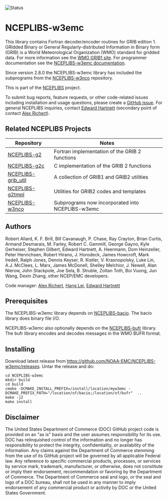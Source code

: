 ![Status](https://github.com/NOAA-EMC/NCEPLIBS-sp/workflows/developer/badge.svg)

# NCEPLIBS-w3emc

This library contains Fortran decoder/encoder routines for GRIB
edition 1. GRIdded Binary or General Regularly-distributed Information
in Binary form (GRIB) is a World Meteorological Organization (WMO)
standard for gridded data. For more information see the [WMO GRIB1
site](https://community.wmo.int/en/activity-areas/wis/grib-edition-1). For
programmer documentation see the [NCEPLIBS-w3emc
documentation](https://noaa-emc.github.io/NCEPLIBS-w3emc/).

Since version 2.8.0 the NCEPLIBS-w3emc library has included the
subprograms from the
[NCEPLIBS-w3nco](https://noaa-emc.github.io/NCEPLIBS-w3nco/)
repository.

This is part of the [NCEPLIBS](https://github.com/NOAA-EMC/NCEPLIBS)
project.

To submit bug reports, feature requests, or other code-related issues
including installation and usage questions, please create a [GitHub
issue](https://github.com/NOAA-EMC/NCEPLIBS-w3emc/issues). For general
NCEPLIBS inquiries, contact [Edward
Hartnett](mailto:edward.hartnett@noaa.gov) (secondary point of contact
[Alex Richert](mailto:alexander.richert@noaa.gov)).

## Related NCEPLIBS Projects

Repository | Notes
-----------|------
[NCEPLIBS-g2](https://github.com/NOAA-EMC/NCEPLIBS-g2) | Fortran implementation of the GRIB 2 functions
[NCEPLIBS-g2c](https://github.com/NOAA-EMC/NCEPLIBS-g2c) | C implementation of the GRIB 2 functions
[NCEPLIBS-grib_util](https://github.com/NOAA-EMC/NCEPLIBS-grib_util) | A collection of GRIB1 and GRIB2 utilities
[NCEPLIBS-g2tmpl](https://github.com/NOAA-EMC/NCEPLIBS-g2tmpl) | Utilities for GRIB2 codes and templates
[NCEPLIBS-w3nco](https://noaa-emc.github.io/NCEPLIBS-w3nco/) | Subprograms now incorporated into NCEPLIBS-w3emc

## Authors

Robert Allard, K. F. Brill, Bill Cavanaugh, P. Chase, Ray Crayton,
Brian Curtis, Armand Desmarais, M. Farley, Robert C. Gammill, George
Gayno, Kyle Gerheiser, Stephen Gilbert, Edward Hartnett, A. Heermann,
Dom Heinzeller, Peter Henrichsen, Robert Hirano, J. Horodeck, James
Howcroft, Mark Iredell, Ralph Jones, Dennis Keyser, R. Kistler,
V. Krasnopolsky, Luke Lin, A.J. McClees, L. Marx, James McDonell,
Shelley Melchior, J. Newell, Alan Nierow, John Stackpole, Joe Sela,
B. Struble, Zoltan Toth, Boi Vuong, Jun Wang, Dexin Zhang, other
NCEP/EMC developers.

Code manager: [Alex Richert](mailto:alexander.richert@noaa.gov), [Hang
Lei](mailto:hang.lei@noaa.gov), [Edward
Hartnett](mailto:edward.hartnett@noaa.gov)

## Prerequisites

The NCEPLIBS-w3emc library depends on
[NCEPLIBS-bacio](https://github.com/NOAA-EMC/NCEPLIBS-bacio). The
bacio library does binary file I/O.

NCEPLIBS-w3emc also optionally depends on the
[NCEPLIBS-bufr](https://github.com/NOAA-EMC/NCEPLIBS-bufr)
library. The bufr library encodes and decodes messages in the WMO BUFR
format.

## Installing

Download latest release from
https://github.com/NOAA-EMC/NCEPLIBS-w3emc/releases. Untar the release
and do:

```
cd NCEPLIBS-w3emc
mkdir build
cd build
cmake -DCMAKE_INSTALL_PREFIX=/install/location/myw3emc -DCMAKE_PREFIX_PATH="/location/of/bacio;/location/of/bufr"  ..
make -j2
make install

```

## Disclaimer

The United States Department of Commerce (DOC) GitHub project code is
provided on an "as is" basis and the user assumes responsibility for
its use. DOC has relinquished control of the information and no longer
has responsibility to protect the integrity, confidentiality, or
availability of the information. Any claims against the Department of
Commerce stemming from the use of its GitHub project will be governed
by all applicable Federal law. Any reference to specific commercial
products, processes, or services by service mark, trademark,
manufacturer, or otherwise, does not constitute or imply their
endorsement, recommendation or favoring by the Department of
Commerce. The Department of Commerce seal and logo, or the seal and
logo of a DOC bureau, shall not be used in any manner to imply
endorsement of any commercial product or activity by DOC or the United
States Government.


